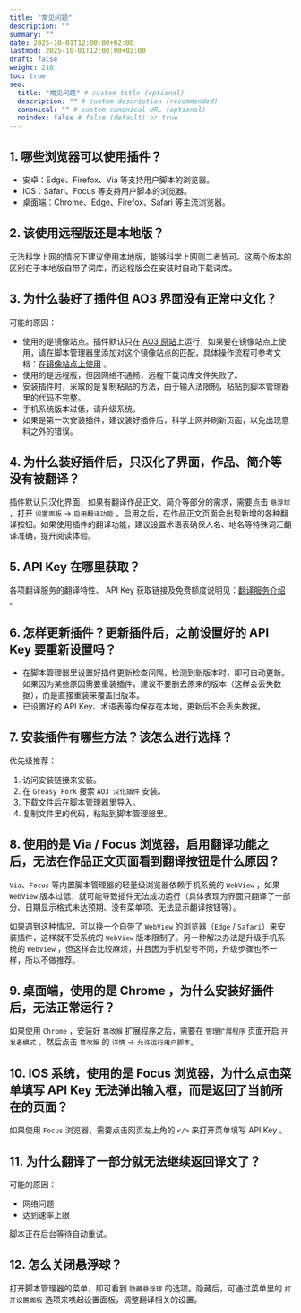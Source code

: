 ```yaml
---
title: "常见问题"
description: ""
summary: ""
date: 2025-10-01T12:00:00+02:00
lastmod: 2025-10-01T12:00:00+02:00
draft: false
weight: 210
toc: true
seo:
  title: "常见问题" # custom title (optional)
  description: "" # custom description (recommended)
  canonical: "" # custom canonical URL (optional)
  noindex: false # false (default) or true
---
```


## 1. 哪些浏览器可以使用插件？

- 安卓：Edge、Firefox、Via 等支持用户脚本的浏览器。
- IOS：Safari、Focus 等支持用户脚本的浏览器。
- 桌面端：Chrome、Edge、Firefox、Safari 等主流浏览器。

## 2. 该使用远程版还是本地版？

无法科学上网的情况下建议使用本地版，能够科学上网则二者皆可。这两个版本的区别在于本地版自带了词库，而远程版会在安装时自动下载词库。

## 3. 为什么装好了插件但 AO3 界面没有正常中文化？

可能的原因：

- 使用的是镜像站点。插件默认只在 [AO3 原站](https://archiveofourown.org/)上运行，如果要在镜像站点上使用，请在脚本管理器里添加对这个镜像站点的匹配，具体操作流程可参考文档：[在镜像站点上使用](https://v-lipset.github.io/docs/guides/mirror/) 。
- 使用的是远程版，但因网络不通畅，远程下载词库文件失败了。
- 安装插件时，采取的是复制粘贴的方法，由于输入法限制，粘贴到脚本管理器里的代码不完整。
- 手机系统版本过低，请升级系统。
- 如果是第一次安装插件，建议装好插件后，科学上网并刷新页面，以免出现意料之外的错误。

## 4. 为什么装好插件后，只汉化了界面，作品、简介等没有被翻译？

插件默认只汉化界面，如果有翻译作品正文、简介等部分的需求，需要点击 `悬浮球` ，打开 `设置面板` → `启用翻译功能` 。启用之后，在作品正文页面会出现新增的各种翻译按钮。如果使用插件的翻译功能，建议设置术语表确保人名、地名等特殊词汇翻译准确，提升阅读体验。

## 5. API Key 在哪里获取？

各项翻译服务的翻译特性、 API Key 获取链接及免费额度说明见：[翻译服务介绍](https://v-lipset.github.io/docs/support/service/) 。

## 6. 怎样更新插件？更新插件后，之前设置好的 API Key 要重新设置吗？

- 在脚本管理器里设置好插件更新检查间隔，检测到新版本时，即可自动更新。如果因为某些原因需要重装插件，建议不要删去原来的版本（这样会丢失数据），而是直接重装来覆盖旧版本。
- 已设置好的 API Key、术语表等均保存在本地，更新后不会丢失数据。

## 7. 安装插件有哪些方法？该怎么进行选择？

优先级推荐：

1. 访问安装链接来安装。
2. 在 `Greasy Fork` 搜索 `AO3 汉化插件` 安装。
3. 下载文件后在脚本管理器里导入。
4. 复制文件里的代码，粘贴到脚本管理器里。

## 8. 使用的是 Via / Focus 浏览器，启用翻译功能之后，无法在作品正文页面看到翻译按钮是什么原因？

`Via`、`Focus` 等内置脚本管理器的轻量级浏览器依赖手机系统的 `WebView` ，如果 `WebView` 版本过低，就可能导致插件无法成功运行（具体表现为界面只翻译了一部分、日期显示格式未达预期、没有菜单项、无法显示翻译按钮等）。

如果遇到这种情况，可以换一个自带了 `WebView` 的浏览器（`Edge` / `Safari`）来安装插件，这样就不受系统的 `WebView` 版本限制了。另一种解决办法是升级手机系统的 `WebView` ，但这样会比较麻烦，并且因为手机型号不同，升级步骤也不一样，所以不做推荐。

## 9. 桌面端，使用的是 Chrome ，为什么安装好插件后，无法正常运行？

如果使用 `Chrome` ，安装好 `篡改猴` 扩展程序之后，需要在 `管理扩展程序` 页面开启 `开发者模式` ，然后点击 `篡改猴` 的 `详情` → `允许运行用户脚本`。

## 10. IOS 系统，使用的是 Focus 浏览器，为什么点击菜单填写 API Key 无法弹出输入框，而是返回了当前所在的页面？

如果使用 `Focus` 浏览器，需要点击网页左上角的 `</>` 来打开菜单填写 API Key 。

## 11. 为什么翻译了一部分就无法继续返回译文了？

可能的原因：

- 网络问题
- 达到速率上限

脚本正在后台等待自动重试。

## 12. 怎么关闭悬浮球？

打开脚本管理器的菜单，即可看到 `隐藏悬浮球` 的选项。隐藏后，可通过菜单里的 `打开设置面板` 选项来唤起设置面板，调整翻译相关的设置。
